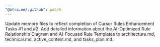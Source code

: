 ```yaml
---
"@bfra.me/.github": patch
---
```


Update memory files to reflect completion of Cursor Rules Enhancement Tasks #1 and #2. Add detailed information about the AI-Optimized Rule Relationship Diagram and AI-Focused Rule Templates to architecture.md, technical.md, active_context.md, and tasks_plan.md.
